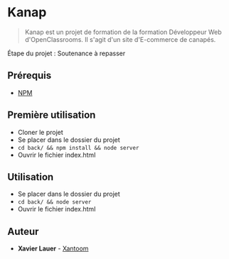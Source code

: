# Kanap #

> Kanap est un projet de formation de la formation Développeur Web d'OpenClassrooms. Il s'agit d'un site d'E-commerce de canapés.

Étape du projet : Soutenance à repasser

## Prérequis ##
- [NPM](https://www.npmjs.com/)

## Première utilisation ##
- Cloner le projet
- Se placer dans le dossier du projet
- `cd back/ && npm install && node server`
- Ouvrir le fichier index.html

## Utilisation ##
- Se placer dans le dossier du projet
- `cd back/ && node server`
- Ouvrir le fichier index.html

## Auteur ##
* **Xavier Lauer** - [Xantoom](https://github.com/Xantoom)
